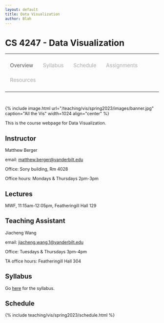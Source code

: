 ```yaml
---
layout: default
title: Data Visualization
author: Blah
---
```


<style>
.topnav {
  overflow: hidden;
  background-color: #fdfdfd;
}

.topnav a {
  float: left;
  color: #aaaaaa;
  text-align: center;
  padding: 14px 16px;
  text-decoration: none;
  font-size: 17px;
}

.topnav a:hover {
  color: #555555;
}

.topnav a.active {
  color: #555555;
}
</style>

# CS 4247 - Data Visualization

---

<div class='topnav'>
  <a class='active' href="/teaching/vis/spring2023">Overview</a>
  <a href="/teaching/vis/spring2023/syllabus">Syllabus</a>
  <a href="/teaching/vis/spring2023/schedule">Schedule</a>
  <a href="/teaching/vis/spring2023/assignments">Assignments</a>
  <a href="/teaching/vis/spring2023/resources">Resources</a>
</div>

---

<br>

{% include image.html url="/teaching/vis/spring2023/images/banner.jpg" caption="All the Vis" width=1024 align="center" %}

This is the course webpage for Data Visualization.

## Instructor

Matthew Berger

email: <a href="mailto:matthew.berger@vanderbilt.edu">matthew.berger@vanderbilt.edu</a><br>

Office: Sony building, Rm 4028

Office hours: Mondays & Thursdays 2pm-3pm

## Lectures

MWF, 11:15am-12:05pm, Featheringill Hall 129

## Teaching Assistant

Jiacheng Wang

email: <a href="mailto:jiacheng.wang.1@vanderbilt.edu">jiacheng.wang.1@vanderbilt.edu</a><br>

Office: Tuesdays & Thursdays 3pm-4pm

TA office hours: Featheringill Hall 304

## Syllabus

Go [here](/teaching/vis/spring2023/syllabus) for the syllabus.

## Schedule

{% include teaching/vis/spring2023/schedule.html %}
